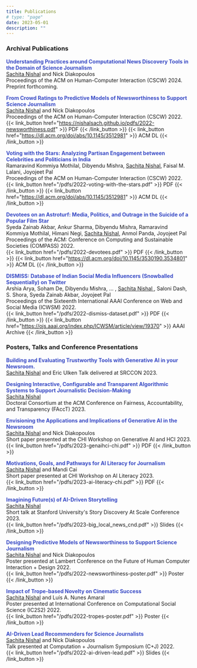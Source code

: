 ```yaml
---
title: Publications
# type: "page"
date: 2023-05-01
description: ""
---
```


### Archival Publications

**<span style="color:#384ac5">Understanding Practices around Computational News Discovery Tools in the Domain of Science Journalism</span>**  
<u>Sachita Nishal</u> and Nick Diakopoulos  
Proceedings of the ACM on Human-Computer Interaction (CSCW) 2024. 
Preprint forthcoming. 
<!-- {{< link_button href="https://nishalsach.github.io/pdfs/2022-newsworthiness.pdf" >}} PDF {{< /link_button >}}  {{< link_button href="https://dl.acm.org/doi/abs/10.1145/3512981" >}} ACM DL {{< /link_button >}}  -->

**<span style="color:#384ac5">From Crowd Ratings to Predictive Models of Newsworthiness to Support Science Journalism</span>**  
<u>Sachita Nishal</u> and Nick Diakopoulos  
Proceedings of the ACM on Human-Computer Interaction (CSCW) 2022.  
{{< link_button href="https://nishalsach.github.io/pdfs/2022-newsworthiness.pdf" >}} PDF {{< /link_button >}}  {{< link_button href="https://dl.acm.org/doi/abs/10.1145/3512981" >}} ACM DL {{< /link_button >}} 

**<span style="color:#384ac5">Voting with the Stars: Analyzing Partisan Engagement between Celebrities and Politicians in India</span>**  
Ramaravind Kommiya Mothilal, Dibyendu Mishra, <u>Sachita Nishal</u>, Faisal M. Lalani, Joyojeet Pal  
Proceedings of the ACM on Human-Computer Interaction (CSCW) 2022.  
{{< link_button href="/pdfs/2022-voting-with-the-stars.pdf" >}} PDF {{< /link_button >}}  {{< link_button href="https://dl.acm.org/doi/abs/10.1145/3512981" >}} ACM DL {{< /link_button >}}   

**<span style="color:#384ac5">Devotees on an Astroturf: Media, Politics, and Outrage in the Suicide of a Popular Film Star</span>**  
Syeda Zainab Akbar, Ankur Sharma, Dibyendu Mishra, Ramaravind Kommiya Mothilal, Himani Negi, <u>Sachita Nishal</u>,  Anmol Panda, Joyojeet Pal  
Proceedings of the ACM: Conference on Computing and Sustainable Societies (COMPASS) 2022.  
{{< link_button href="/pdfs/2022-devotees.pdf" >}} PDF {{< /link_button >}}  {{< link_button href="https://dl.acm.org/doi/10.1145/3530190.3534801" >}} ACM DL {{< /link_button >}} 

**<span style="color:#384ac5">DISMISS: Database of Indian Social Media Influencers (Snowballed Sequentially) on Twitter</span>**  
Arshia Arya, Soham De, Dibyendu Mishra, ... , <u> Sachita Nishal </u>, Saloni Dash, S. Shora, Syeda Zainab Akbar, Joyojeet Pal  
Proceedings of the Sixteenth International AAAI Conference on Web and Social Media (ICWSM) 2022.  
{{< link_button href="/pdfs/2022-dismiss-dataset.pdf" >}} PDF {{< /link_button >}}  {{< link_button href="https://ojs.aaai.org/index.php/ICWSM/article/view/19370" >}} AAAI Archive {{< /link_button >}}  


### Posters, Talks and Conference Presentations

**<span style="color:#384ac5"> Building and Evaluating Trustworthy Tools with Generative AI in your Newsroom.</span>**  
<u>Sachita Nishal</u>  and Eric Ulken
Talk delivered at SRCCON 2023.

**<span style="color:#384ac5">Designing Interactive, Configurable and Transparent Algorithmic Systems to Support Journalistic Decision-Making</span>**  
<u>Sachita Nishal</u>  
Doctoral Consortium at the ACM Conference on Fairness, Accountability, and
Transparency (FAccT) 2023.
<!-- {{< link_button href="/pdfs/2022-newsworthiness-poster.pdf" >}} Poster {{< /link_button >}} -->

**<span style="color:#384ac5">Envisioning the Applications and Implications of Generative AI in the Newsroom</span>**  
<u>Sachita Nishal</u> and Nick Diakopoulos   
Short paper presented at the CHI Workshop on Generative AI and HCI 2023.  
{{< link_button href="/pdfs/2023-genaihci-chi.pdf" >}} PDF {{< /link_button >}}

**<span style="color:#384ac5">Motivations, Goals, and Pathways for AI Literacy for Journalism</span>**  
<u>Sachita Nishal</u> and Mandi Cai  
Short paper presented at CHI Workshop on AI Literacy 2023.  
{{< link_button href="/pdfs/2023-ai-literacy-chi.pdf" >}} PDF {{< /link_button >}}

**<span style="color:#384ac5">Imagining Future(s) of AI-Driven Storytelling</span>**  
<u>Sachita Nishal</u>   
Short talk at Stanford University's Story Discovery At Scale Conference 2023.    
{{< link_button href="/pdfs/2023-big_local_news_cnd.pdf" >}} Slides {{< /link_button >}}

**<span style="color:#384ac5">Designing Predictive Models of Newsworthiness to Support
Science Journalism</span>**  
<u>Sachita Nishal</u> and Nick Diakopoulos   
Poster presented at Lambert Conference on the Future of Human Computer Interaction + Design 2022.  
{{< link_button href="/pdfs/2022-newsworthiness-poster.pdf" >}} Poster {{< /link_button >}}

**<span style="color:#384ac5">Impact of Trope-based Novelty on Cinematic Success</span>**  
<u>Sachita Nishal</u> and Luís A. Nunes Amaral  
Poster presented at International Conference on Computational Social Science (IC2S2) 2022.  
{{< link_button href="/pdfs/2022-tropes-poster.pdf" >}} Poster {{< /link_button >}}

**<span style="color:#384ac5">AI-Driven Lead Recommenders for Science Journalists</span>**  
<u>Sachita Nishal</u> and Nick Diakopoulos   
Talk presented at Computation + Journalism Symposium (C+J) 2022.  
{{< link_button href="/pdfs/2022-ai-driven-lead.pdf" >}} Slides {{< /link_button >}}